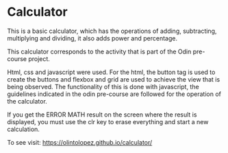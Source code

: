 # Calculator
This is a basic calculator, which has the operations of adding, subtracting, multiplying and dividing, it also adds power and percentage.

This calculator corresponds to the activity that is part of the Odin pre-course project.

Html, css and javascript were used. For the html, the button tag is used to create the buttons and flexbox and grid are used to achieve the view that is being observed. The functionality of this is done with javascript, the guidelines indicated in the odin pre-course are followed for the operation of the calculator.

If you get the ERROR MATH result on the screen where the result is displayed, you must use the clr key to erase everything and start a new calculation.

To see visit: https://olintolopez.github.io/calculator/